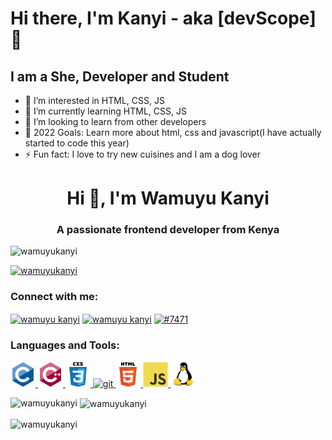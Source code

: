 # Hi there, I'm Kanyi - aka [devScope]👋

## I am a She, Developer and Student
- 👀 I’m interested in HTML, CSS, JS
- 🌱 I’m currently learning HTML, CSS, JS
- 👯 I’m looking to learn from other developers
- 🥅 2022 Goals: Learn more about html, css and javascript(I have actually started to code this year)
- ⚡ Fun fact: I love to try new cuisines and I am a dog lover
 


<!---
WamuyuKanyi/WamuyuKanyi is a ✨ special ✨ repository because its `README.md` (this file) appears on your GitHub profile.
You can click the Preview link to take a look at your changes.
--->
<h1 align="center">Hi 👋, I'm Wamuyu Kanyi</h1>
<h3 align="center">A passionate frontend developer from Kenya</h3>

<p align="left"> <img src="https://komarev.com/ghpvc/?username=wamuyukanyi&label=Profile%20views&color=0e75b6&style=flat" alt="wamuyukanyi" /> </p>

<p align="left"> <a href="https://github.com/ryo-ma/github-profile-trophy"><img src="https://github-profile-trophy.vercel.app/?username=wamuyukanyi" alt="wamuyukanyi" /></a> </p>

<h3 align="left">Connect with me:</h3>
<p align="left">
<a href="https://linkedin.com/in/wamuyu-kanyi-337a52219" target="blank"><img align="center"src="https://raw.githubusercontent.com/rahuldkjain/github-profile-readme-generator/master/src/images/icons/Social/linked-in-alt.svg" alt="wamuyu kanyi" height="30" width="40"  alt="wamuyu kanyi" height="30" width="40" /></a>
<a href="https://stackoverflow.com/users/18810366/wamuyu-kanyi" target="blank"><img align="center" src="https://raw.githubusercontent.com/rahuldkjain/github-profile-readme-generator/master/src/images/icons/Social/stack-overflow.svg" alt="wamuyu kanyi" height="30" width="40" /></a>
<a href="https://discord.com/#7471" target="blank"><img align="center" src="https://raw.githubusercontent.com/rahuldkjain/github-profile-readme-generator/master/src/images/icons/Social/discord.svg" alt="#7471" height="30" width="40" /></a>
</p>

<h3 align="left">Languages and Tools:</h3>
<p align="left"> <a href="https://www.cprogramming.com/" target="_blank" rel="noreferrer"> <img src="https://raw.githubusercontent.com/devicons/devicon/master/icons/c/c-original.svg" alt="c" width="40" height="40"/> </a> <a href="https://www.w3schools.com/cpp/" target="_blank" rel="noreferrer"> <img src="https://raw.githubusercontent.com/devicons/devicon/master/icons/cplusplus/cplusplus-original.svg" alt="cplusplus" width="40" height="40"/> </a> <a href="https://www.w3schools.com/css/" target="_blank" rel="noreferrer"> <img src="https://raw.githubusercontent.com/devicons/devicon/master/icons/css3/css3-original-wordmark.svg" alt="css3" width="40" height="40"/> </a> <a href="https://git-scm.com/" target="_blank" rel="noreferrer"> <img src="https://www.vectorlogo.zone/logos/git-scm/git-scm-icon.svg" alt="git" width="40" height="40"/> </a> <a href="https://www.w3.org/html/" target="_blank" rel="noreferrer"> <img src="https://raw.githubusercontent.com/devicons/devicon/master/icons/html5/html5-original-wordmark.svg" alt="html5" width="40" height="40"/> </a> <a href="https://developer.mozilla.org/en-US/docs/Web/JavaScript" target="_blank" rel="noreferrer"> <img src="https://raw.githubusercontent.com/devicons/devicon/master/icons/javascript/javascript-original.svg" alt="javascript" width="40" height="40"/> </a> <a href="https://www.linux.org/" target="_blank" rel="noreferrer"> <img src="https://raw.githubusercontent.com/devicons/devicon/master/icons/linux/linux-original.svg" alt="linux" width="40" height="40"/> </a> </p>

<p><img align="left" src="https://github-readme-stats.vercel.app/api/top-langs?username=wamuyukanyi&show_icons=true&locale=en&layout=compact" alt="wamuyukanyi" /></p>

<p>&nbsp;<img align="center" src="https://github-readme-stats.vercel.app/api?username=wamuyukanyi&show_icons=true&locale=en" alt="wamuyukanyi" /></p>

<p><img align="center" src="https://github-readme-streak-stats.herokuapp.com/?user=wamuyukanyi&" alt="wamuyukanyi" /></p>
